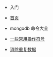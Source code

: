 <!-- docs/_sidebar.md -->
* 入门
* [首页](test)

* mongodb 命令大全
* [一些常用操作符号](mongo/一些常用操作符号)
* [消除重复数据](mongo/消除重复数据)